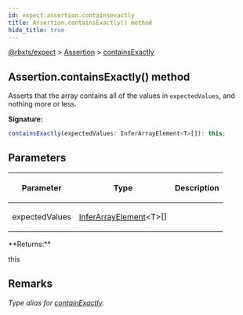 ```yaml
---
id: expect.assertion.containsexactly
title: Assertion.containsExactly() method
hide_title: true
---
```


[@rbxts/expect](./expect.md) &gt; [Assertion](./expect.assertion.md) &gt; [containsExactly](./expect.assertion.containsexactly.md)

## Assertion.containsExactly() method

Asserts that the array contains all of the values in `expectedValues`<!-- -->, and nothing more or less.

**Signature:**

```typescript
containsExactly(expectedValues: InferArrayElement<T>[]): this;
```

## Parameters

<table><thead><tr><th>

Parameter


</th><th>

Type


</th><th>

Description


</th></tr></thead>
<tbody><tr><td>

expectedValues


</td><td>

[InferArrayElement](./expect.inferarrayelement.md)<!-- -->&lt;T&gt;\[\]


</td><td>


</td></tr>
</tbody></table>
**Returns:**

this

## Remarks

_Type alias for [containExactly](./expect.assertion.containexactly.md)<!-- -->._
